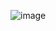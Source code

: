 ![image](https://github.com/gweryf/blog-editor/assets/105338002/f4d49016-9f28-4830-8b1c-ceb327561378)

